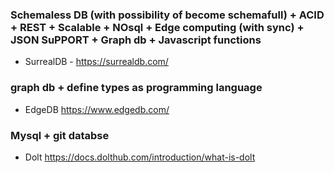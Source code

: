 




### Schemaless DB (with possibility of become schemafull) + ACID + REST + Scalable + NOsql + Edge computing (with sync)  +  JSON SuPPORT + Graph db + Javascript functions

  - SurrealDB - https://surrealdb.com/


### graph db + define types as programming language

-   EdgeDB  https://www.edgedb.com/


### Mysql + git databse

- Dolt  https://docs.dolthub.com/introduction/what-is-dolt
